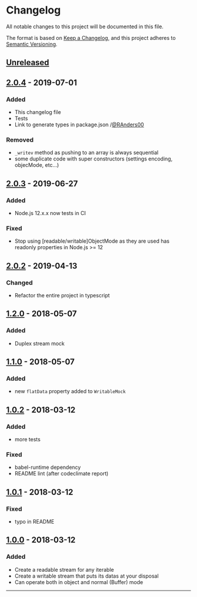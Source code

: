 # Changelog
All notable changes to this project will be documented in this file.

The format is based on [Keep a Changelog](https://keepachangelog.com/en/1.0.0/), and this project adheres to [Semantic Versioning](https://semver.org/spec/v2.0.0.html).

## [Unreleased]

## [2.0.4] - 2019-07-01
### Added
- This changelog file
- Tests
- Link to generate types in package.json /[@RAnders00](https://github.com/RAnders00)

### Removed
- `_writev` method as pushing to an array is always sequential
- some duplicate code with super constructors (settings encoding, objecMode, etc...)

## [2.0.3] - 2019-06-27
### Added
- Node.js 12.x.x now tests in CI

### Fixed
- Stop using \[readable/writable\]ObjectMode as they are used has readonly properties in Node.js >= 12

## [2.0.2] - 2019-04-13
### Changed
- Refactor the entire project in typescript

## [1.2.0] - 2018-05-07
### Added
- Duplex stream mock

## [1.1.0] - 2018-05-07
### Added
- new `flatData` property added to `WritableMock`

## [1.0.2] - 2018-03-12
### Added
- more tests

### Fixed
- babel-runtime dependency
- README lint (after codeclimate report)

## [1.0.1] - 2018-03-12
### Fixed
- typo in README

## [1.0.0] - 2018-03-12
### Added
- Create a readable stream for any iterable
- Create a writable stream that puts its datas at your disposal
- Can operate both in object and normal (Buffer) mode

__________________________________________________________________________________________

[Unreleased]: https://github.com/b4nst/stream-mock/compare/v2.0.4...HEAD
[2.0.4]: https://github.com/b4nst/stream-mock/compare/v2.0.3...v2.0.4
[2.0.3]: https://github.com/b4nst/stream-mock/compare/v2.0.2...v2.0.3
[2.0.2]: https://github.com/b4nst/stream-mock/compare/v1.2.0...v2.0.2
[1.2.0]: https://github.com/b4nst/stream-mock/compare/v1.1.0...v1.2.0
[1.1.0]: https://github.com/b4nst/stream-mock/compare/v1.0.2...v1.1.0
[1.0.2]: https://github.com/b4nst/stream-mock/compare/v1.0.1...v1.0.2
[1.0.1]: https://github.com/b4nst/stream-mock/compare/v1.0.0...v1.0.1
[1.0.0]: https://github.com/b4nst/stream-mock/releases/tag/v1.0.0
